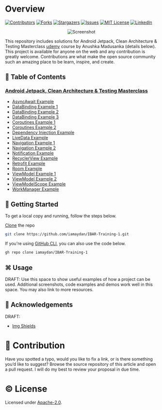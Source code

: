 # Overview

[![Contributors][contributors-shield]][contributors-url]
[![Forks][forks-shield]][forks-url]
[![Stargazers][stars-shield]][stars-url]
[![Issues][issues-shield]][issues-url]
[![MIT License][license-shield]][license-url]
[![LinkedIn][linkedin-shield]][linkedin-url]


<p align="center">
   <img src="https://www.udemy.com/staticx/udemy/images/v6/default-meta-image.png" alt="Screenshot">
</p>

This repository includes solutions for Android Jetpack, Clean Architecture & Testing Masterclass [udemy](https://www.udemy.com/) course by Anushka Madusanka (details below). This project is available for anyone on the web and any contribution is greatly welcome. Contributions are what make the open source community such an amazing place to be learn, inspire, and create.

## 🧾 Table of Contents

### [Android Jetpack, Clean Architecture & Testing Masterclass](https://www.udemy.com/course/android-architecture-componentsmvvm-with-dagger-retrofit/)

* [AsyncAwait Example](https://github.com/iamaydan/IBAR-Training-1/tree/master/AsyncAwaitDemo)
* [DataBinding Example 1](https://github.com/iamaydan/IBAR-Training-1/tree/master/BindingDemo1)
* [DataBinding Example 2](https://github.com/iamaydan/IBAR-Training-1/tree/master/BindingDemo2)
* [DataBinding Example 3](https://github.com/iamaydan/IBAR-Training-1/tree/master/BindingDemo3)
* [Coroutines Example 1](https://github.com/iamaydan/IBAR-Training-1/tree/master/CoroutinesDemo1)
* [Coroutines Example 2](https://github.com/iamaydan/IBAR-Training-1/tree/master/CoroutinesDemo2)
* [Dependency Injection Example](https://github.com/iamaydan/IBAR-Training-1/tree/master/DiDemo)
* [LiveData Example](https://github.com/iamaydan/IBAR-Training-1/tree/master/LiveDataDemo)
* [Navigation Example 1](https://github.com/iamaydan/IBAR-Training-1/tree/master/NavDemo1)
* [Navigation Example 2](https://github.com/iamaydan/IBAR-Training-1/tree/master/NavDemo5)
* [Notification Example](https://github.com/iamaydan/IBAR-Training-1/tree/master/NotificationDemo)
* [RecyclerView Example](https://github.com/iamaydan/IBAR-Training-1/tree/master/RecyclerViewDemo1)
* [Retrofit Example](https://github.com/iamaydan/IBAR-Training-1/tree/master/RetrofitDemo)
* [Room Example](https://github.com/iamaydan/IBAR-Training-1/tree/master/RoomDemo)
* [ViewModel Example 1](https://github.com/iamaydan/IBAR-Training-1/tree/master/ViewModelDemo1)
* [ViewModel Example 2](https://github.com/iamaydan/IBAR-Training-1/tree/master/ViewModelDemo2)
* [ViewModelScope Example](https://github.com/iamaydan/IBAR-Training-1/tree/master/ViewModelScopeDemo)
* [WorkManager Example](https://github.com/iamaydan/IBAR-Training-1/tree/master/WorkManagerDemo)


## 🚀 Getting Started

To get a local copy and running, follow the steps below.

   [Clone](https://git-scm.com) the repo 

   ```sh
   git clone https://github.com/iamaydan/IBAR-Training-1.git
   ``` 
   
   If you're using [GitHub CLI](https://cli.github.com), you can also use the code below. 

   ```sh
   gh repo clone iamaydan/IBAR-Training-1
   ```


## ⌘ Usage

DRAFT: Use this space to show useful examples of how a project can be used. Additional screenshots, code examples and demos work well in this space. You may also link to more resources. 


## 🧠 Acknowledgements

DRAFT: 
* [Img Shields](https://shields.io)


# 👥 Contribution

Have you spotted a typo, would you like to fix a link, or is there something you’d like to suggest? Browse the source repository of this article and open a pull request. I will do my best to review your proposal in due time.


# ©️ License

Licensed under [Apache-2.0](http://www.apache.org/licenses/LICENSE-2.0).



<!-- MARKDOWN LINKS & IMAGES -->
[contributors-shield]: https://img.shields.io/github/contributors/iamaydan/IBAR-Training-1.svg?style=for-the-badge
[contributors-url]: https://github.com/iamaydan/IBAR-Training-1/graphs/contributors
[forks-shield]: https://img.shields.io/github/forks/iamaydan/IBAR-Training-1.svg?style=for-the-badge
[forks-url]: https://github.com/iamaydan/IBAR-Training-1/network/members
[stars-shield]: https://img.shields.io/github/stars/iamaydan/IBAR-Training-1.svg?style=for-the-badge
[stars-url]: https://github.com/iamaydan/IBAR-Training-1/stargazers
[issues-shield]: https://img.shields.io/github/issues/iamaydan/IBAR-Training-1.svg?style=for-the-badge
[issues-url]: https://github.com/iamaydan/IBAR-Training-1/issues
[license-shield]: https://img.shields.io/github/license/iamaydan/IBAR-Training-1.svg?style=for-the-badge
[license-url]: https://github.com/iamaydan/IBAR-Training-1/blob/master/LICENSE.txt
[linkedin-shield]: https://img.shields.io/badge/-LinkedIn-black.svg?style=for-the-badge&logo=linkedin&colorB=555
[linkedin-url]: https://linkedin.com/in/iamaydan
[product-screenshot]: https://hothardware.com/ContentImages/NewsItem/48104/content/iphone_ios_12.jpg
